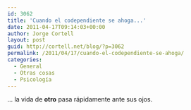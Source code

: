 ```yaml
---
id: 3062
title: 'Cuando el codependiente se ahoga...'
date: 2011-04-17T09:14:03+00:00
author: Jorge Cortell
layout: post
guid: http://cortell.net/blog/?p=3062
permalink: /2011/04/17/cuando-el-codependiente-se-ahoga/
categories:
  - General
  - Otras cosas
  - Psicología
---
```

... la vida de **otro** pasa rápidamente ante sus ojos.